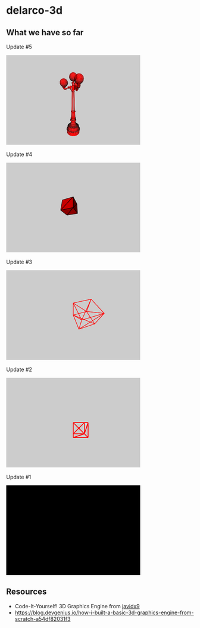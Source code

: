 # delarco-3d

## What we have so far

Update #5

![Lamp obj model](public/screenshots/ss05.png)

Update #4

![Ambient light](public/screenshots/ss04.png)

Update #3

![A spinning cube](public/screenshots/ss03.png)

Update #2

![A strange cube](public/screenshots/ss02.png)

Update #1

![Black screen](public/screenshots/ss01.png)



## Resources
* Code-It-Yourself! 3D Graphics Engine from [javidx9](https://www.youtube.com/@javidx9)
* https://blog.devgenius.io/how-i-built-a-basic-3d-graphics-engine-from-scratch-a54df82031f3
